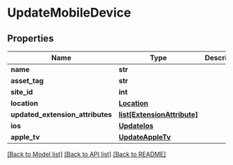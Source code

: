 # UpdateMobileDevice

## Properties
Name | Type | Description | Notes
------------ | ------------- | ------------- | -------------
**name** | **str** |  | [optional] 
**asset_tag** | **str** |  | [optional] 
**site_id** | **int** |  | [optional] 
**location** | [**Location**](Location.md) |  | [optional] 
**updated_extension_attributes** | [**list[ExtensionAttribute]**](ExtensionAttribute.md) |  | [optional] 
**ios** | [**UpdateIos**](UpdateIos.md) |  | [optional] 
**apple_tv** | [**UpdateAppleTv**](UpdateAppleTv.md) |  | [optional] 

[[Back to Model list]](../README.md#documentation-for-models) [[Back to API list]](../README.md#documentation-for-api-endpoints) [[Back to README]](../README.md)


